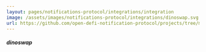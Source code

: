 ```yaml
---
layout: pages/notifications-protocol/integrations/integration
image: /assets/images/notifications-protocol/integrations/dinoswap.svg
url: https://github.com/open-defi-notification-protocol/projects/tree/master/dinoswap
---
```


##### dinoswap
